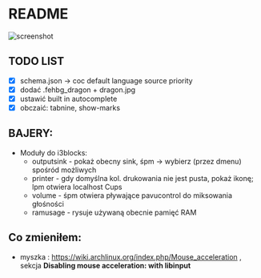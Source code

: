 # README

![screenshot](https://user-images.githubusercontent.com/26608084/83359846-4dd0f200-a37d-11ea-92be-03226a5e16b0.png)


## TODO LIST
* [x] schema.json -> coc default language source priority 
* [x] dodać .fehbg_dragon + dragon.jpg
* [x] ustawić built in autocomplete
* [x] obczaić: tabnine, show-marks

## BAJERY:
* Moduły do i3blocks:
	* outputsink - pokaż obecny sink, śpm → wybierz (przez dmenu) spośród możliwych
	* printer - gdy domyślna kol. drukowania nie jest pusta, pokaż ikonę; lpm otwiera localhost Cups
	* volume - śpm otwiera pływające pavucontrol do miksowania głośności
	* ramusage - rysuje używaną obecnie pamięć RAM

## Co zmieniłem:
* myszka : https://wiki.archlinux.org/index.php/Mouse_acceleration ,  
sekcja __Disabling mouse acceleration: with libinput__

